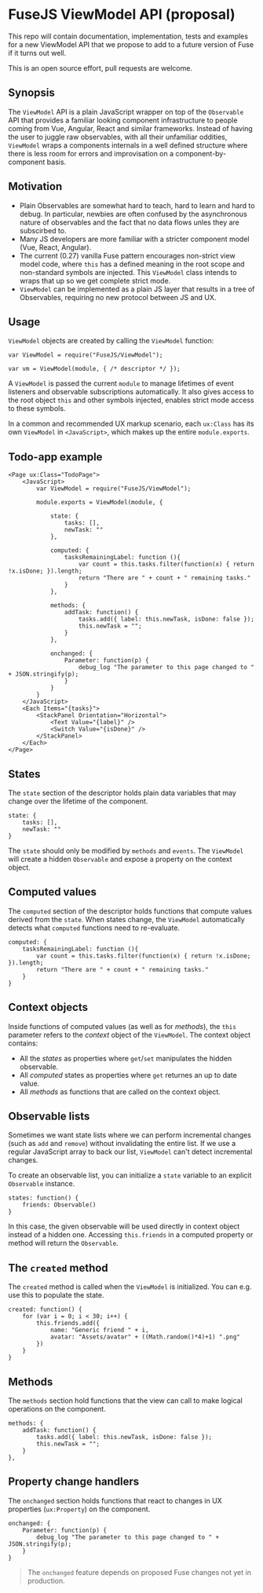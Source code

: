 
# FuseJS ViewModel API (proposal)

This repo will contain documentation, implementation, tests and examples for a new ViewModel API that we propose to add to a future version of Fuse if it turns out well.

This is an open source effort, pull requests are welcome.

## Synopsis

The `ViewModel` API is a plain JavaScript wrapper on top of the `Observable` API that provides a familiar looking component infrastructure 
to people coming from Vue, Angular, React and similar frameworks. Instead of having the user to juggle raw observables, with all their
unfamiliar oddities, `ViewModel` wraps a components internals in a well defined structure where there is less room for errors
and improvisation on a component-by-component basis. 

## Motivation

* Plain Observables are somewhat hard to teach, hard to learn and hard to debug. In particular, newbies are often confused by the asynchronous nature of observables and the fact that no data flows unles they are subscirbed to.
* Many JS developers are more familiar with a stricter component model (Vue, React, Angular).
* The current (0.27) vanilla Fuse pattern encourages non-strict view model code, where `this` has a defined meaning in the root scope  and non-standard symbols are injected. This `ViewModel` class intends to wraps that up so we get complete strict mode.
* `ViewModel` can be implemented as a plain JS layer that results in a tree of Observables, requiring no new protocol between JS and UX.

## Usage

`ViewModel` objects are created by calling the `ViewModel` function:

	var ViewModel = require("FuseJS/ViewModel");

	var vm = ViewModel(module, { /* descriptor */ });

A `ViewModel` is passed the current `module`  to manage lifetimes of event listeners and observable subscriptions automatically. It also
gives access to the root object `this` and other symbols injected, enables strict mode access to these symbols.

In a common and recommended UX markup scenario, each `ux:Class` has its own `ViewModel` in `<JavaScript>`, which makes up the entire `module.exports`.

## Todo-app example

	<Page ux:Class="TodoPage">
		<JavaScript>
			var ViewModel = require("FuseJS/ViewModel");

			module.exports = ViewModel(module, { 

				state: {
					tasks: [],
					newTask: ""
				},

				computed: {
					tasksRemainingLabel: function (){
						var count = this.tasks.filter(function(x) { return !x.isDone; }).length;
						return "There are " + count + " remaining tasks."
					}
				},

				methods: {
					addTask: function() {
						tasks.add({ label: this.newTask, isDone: false });
						this.newTask = "";
					}
				},

				onchanged: {
					Parameter: function(p) {
						debug_log "The parameter to this page changed to " + JSON.stringify(p);
					}
				}
			}
		</JavaScript>
		<Each Items="{tasks}">
			<StackPanel Orientation="Horizontal">
				<Text Value="{label}" />
				<Switch Value="{isDone}" />
			</StackPanel>
		</Each>
	</Page>


## States

The `state` section of the descriptor holds plain data variables that may change over the lifetime of the component.

	state: {
		tasks: [],
		newTask: ""
	} 

The `state` should only be modified by `methods` and `events`. The `ViewModel` will create a hidden `Observable` and expose
a property on the context object.

## Computed values

The `computed` section of the descriptor holds functions that compute values derived from the `state`. When states change, the `ViewModel` automatically
detects what `computed` functions need to re-evaluate. 

	computed: {
		tasksRemainingLabel: function (){
			var count = this.tasks.filter(function(x) { return !x.isDone; }).length;
			return "There are " + count + " remaining tasks."
		}
	}

## Context objects

Inside functions of computed values (as well as for *methods*), the `this` parameter refers to the *context* object of the `ViewModel`. The context object contains:

* All the *states* as properties where `get`/`set` manipulates the hidden observable.
* All *computed* states as properties where `get` returnes an up to date value.
* All *methods* as functions that are called on the context object.

## Observable lists

Sometimes we want state lists where we can perform incremental changes (such as `add` and `remove`) without invalidating the entire list. If we use
a regular JavaScript array to back our list, `ViewModel` can't detect incremental changes.

To create an observable list, you can initialize a `state` variable to an explicit `Observable` instance. 

	states: function() {
		friends: Observable()
	}

In this case, the given observable will be used directly in context object instead of a hidden one. Accessing `this.friends` in a computed
property or method will return the `Observable`. 

## The `created` method

The `created` method is called when the `ViewModel` is initialized. You can e.g. use this to populate the state.

	created: function() {
		for (var i = 0; i < 30; i++) {
			this.friends.add({ 
				name: "Generic friend " + i,
				avatar: "Assets/avatar" + ((Math.random()*4)+1) ".png"
			})
		}
	}

## Methods

The `methods` section hold functions that the view can call to make logical operations on the component.

	methods: {
		addTask: function() {
			tasks.add({ label: this.newTask, isDone: false });
			this.newTask = "";
		}
	},


## Property change handlers

The `onchanged` section holds functions that react to changes in UX properties (`ux:Property`) on the component.

	onchanged: {
		Parameter: function(p) {
			debug_log "The parameter to this page changed to " + JSON.stringify(p);
		}
	}

> The `onchanged` feature depends on proposed Fuse changes not yet in production.